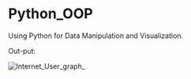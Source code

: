 # Python_OOP
Using Python for Data Manipulation and Visualization.

Out-put:

![Internet_User_graph_](https://github.com/CharityO3/Python_OOP/assets/79048698/cefc05df-5386-4260-8c7f-e1e886a4bf81)
